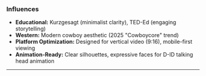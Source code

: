 ### Influences

- **Educational:** Kurzgesagt (minimalist clarity), TED-Ed (engaging storytelling)
- **Western:** Modern cowboy aesthetic (2025 "Cowboycore" trend)
- **Platform Optimization:** Designed for vertical video (9:16), mobile-first viewing
- **Animation-Ready:** Clear silhouettes, expressive faces for D-ID talking head animation

---
